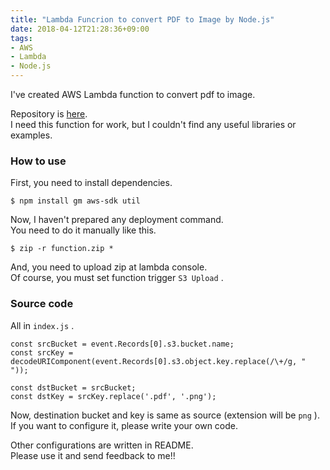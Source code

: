 ```yaml
---
title: "Lambda Funcrion to convert PDF to Image by Node.js"
date: 2018-04-12T21:28:36+09:00
tags:
- AWS
- Lambda
- Node.js
---
```


I've created AWS Lambda function to convert pdf to image.

<!--more-->

Repository is [here](https://github.com/ygnmhdtt/lmd_pdf2img).  
I need this function for work, but I couldn't find any useful libraries or examples.

### How to use
First, you need to install dependencies.

```
$ npm install gm aws-sdk util
```

Now, I haven't prepared any deployment command.  
You need to do it manually like this.

```
$ zip -r function.zip *
```

And, you need to upload zip at lambda console.  
Of course, you must set function trigger `S3 Upload` .

### Source code

All in `index.js` .

```
const srcBucket = event.Records[0].s3.bucket.name;
const srcKey = decodeURIComponent(event.Records[0].s3.object.key.replace(/\+/g, " "));

const dstBucket = srcBucket;
const dstKey = srcKey.replace('.pdf', '.png');
```

Now, destination bucket and key is same as source (extension will be `png` ).  
If you want to configure it, please write your own code.

Other configurations are written in README.  
Please use it and send feedback to me!!
